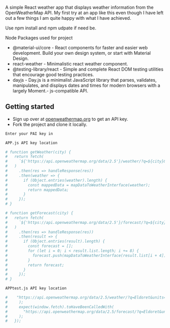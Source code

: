 A simple React weather app that displays weather information from the OpenWeatherMap API.
My first try at an app like this even though I have left out a few things I am quite happy with what I have achieved.

Use npm install and npm udpate if need be.

Node Packages used for project

- @material-ui/core - React components for faster and easier web development. Build your own design system, or start with Material Design.
- react-weather - Minimalistic react weather component.
- @testing-library/react - Simple and complete React DOM testing utilities that encourage good testing practices.
- dayjs - Day.js is a minimalist JavaScript library that parses, validates, manipulates, and displays dates and times for modern browsers with a largely Moment.- js-compatible API.

## Getting started

- Sign up over at [openweathermap.org](https://openweathermap.org/appid) to get an API key.
- Fork the project and clone it locally.

```sh
Enter your PAI key in

APP.js API key location

# function getWeather(city) {
#   return fetch(
#     `${'https://api.openweathermap.org/data/2.5'}/weather/?q=${city}&units=metric&APPID=${'eeb11b133540ff747ee3b05ae2526da5'}` <-- Enter API key here
#   )
#     .then(res => handleResponse(res))
#     .then(weather => {
#       if (Object.entries(weather).length) {
#         const mappedData = mapDataToWeatherInterface(weather);
#         return mappedData;
#       }
#     });
# }

# function getForecast(city) {
#   return fetch(
#     `${'https://api.openweathermap.org/data/2.5'}/forecast/?q=${city}&units=metric&APPID=${'eeb11b133540ff747ee3b05ae2526da5'}` <-- Enter API key here
#   )
#     .then(res => handleResponse(res))
#     .then(result => {
#       if (Object.entries(result).length) {
#         const forecast = [];
#         for (let i = 0; i < result.list.length; i += 8) {
#           forecast.push(mapDataToWeatherInterface(result.list[i + 4]));
#         }
#         return forecast;
#       }
#     });
# }

APPtest.js API key location

#    "https://api.openweathermap.org/data/2.5/weather/?q=Eldoret&units=metric&APPID=eeb11b133540ff747ee3b05ae2526da5" <-- Enter API key here
#     );
#     expect(window.fetch).toHaveBeenCalledWith(
#       "https://api.openweathermap.org/data/2.5/forecast/?q=Eldoret&units=metric&APPID=eeb11b133540ff747ee3b05ae2526da5" <-- Enter API key here
#     );
#   });
```
